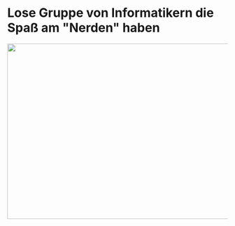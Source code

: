 # Lose Gruppe von Informatikern die Spaß am "Nerden" haben

<center><img src="https://media.tenor.com/pCvKzv6CMh4AAAAM/joel-rotate.gif" width="950" height="400"></center>

